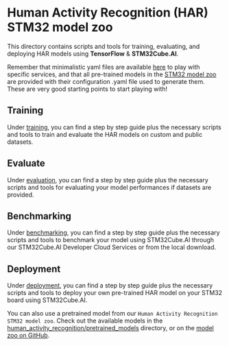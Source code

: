 # Human Activity Recognition (HAR) STM32 model zoo

This directory contains scripts and tools for training, evaluating, and deploying HAR models using **TensorFlow** & **STM32Cube.AI**.

Remember that minimalistic yaml files are available [here](./config_file_examples/) to play with specific services, and that all pre-trained models in the [STM32 model zoo](https://github.com/STMicroelectronics/stm32ai-modelzoo/) are provided with their configuration .yaml file used to generate them. These are very good starting points to start playing with!

## Training
Under [training](training/README.md), you can find a step by step guide plus the necessary scripts and tools to train and evaluate the HAR models on custom and public datasets.

## Evaluate
Under [evaluation](./evaluation/README.md), you can find a step by step guide plus the necessary scripts and tools for evaluating your model performances if datasets are provided.

## Benchmarking
Under [benchmarking](./benchmarking/README.md), you can find a step by step guide plus the necessary scripts and tools to benchmark your model using STM32Cube.AI through our STM32Cube.AI Developer Cloud Services or from the local download.


## Deployment
Under [deployment](../deployment/README.md), you can find a step by step guide plus the necessary scripts and tools to deploy your own pre-trained HAR model on your STM32 board using STM32Cube.AI.

You can also use a pretrained model from our `Human Activity Recognition STM32 model zoo`. Check out the available models in the [human_activity_recognition/pretrained_models](../pretrained_models/README.md) directory, or on the [model zoo on GitHub](https://github.com/STMicroelectronics/stm32ai-modelzoo/tree/master/human_activity_recognition/).
